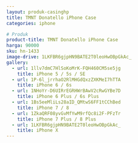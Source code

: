 ```yaml
---
layout: produk-casinghp
title: TMNT Donatello iPhone Case
categories: iphone

# Produk
product-title: TMNT Donatello iPhone Case
harga: 90000
sku: hn-1433
image-drive: 1LKFBR6gjpHN9BATE2T0leoHwOBpGkAc_
gallery:
  - url: 1llv7dmC7HlSoKoMrK-FQH460CM5se5jg
    title: iPhone 5 / 5s / SE
  - url: 1P-6l_jrrhaO2RlMHGdQxzZXKMeI7hTTA
    title: iPhone 6 / 6s
  - url: 1NHoYr-D6UIRrEGRHWrBAwV2cRwGYBe7D
    title: iPhone 6 Plus / 6s Plus
  - url: 1Bs5eeMliLs28aID_QMtwS6FF1tCChBed
    title: iPhone 7 / 8
  - url: 1ZkaQRF08yvGvMfYwM9rfQc8i2F-PFzTr
    title: iPhone 7 Plus / 8 Plus
  - url: 1LKFBR6gjpHN9BATE2T0leoHwOBpGkAc_
    title: iPhone X
---
```

